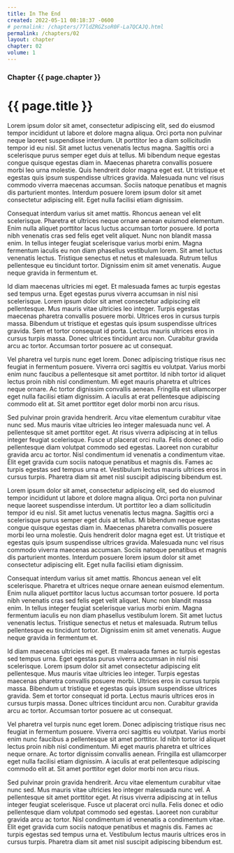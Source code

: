 ```yaml
---
title: In The End
created: 2022-05-11 08:18:37 -0600
# permalink: /chapters/77ldZRGZsoR0F-La7QCAJQ.html
permalink: /chapters/02
layout: chapter
chapter: 02
volume: 1
---
```


### Chapter {{ page.chapter }}
# {{ page.title }}

Lorem ipsum dolor sit amet, consectetur adipiscing elit, sed do eiusmod tempor incididunt ut labore et dolore magna aliqua. Orci porta non pulvinar neque laoreet suspendisse interdum. Ut porttitor leo a diam sollicitudin tempor id eu nisl. Sit amet luctus venenatis lectus magna. Sagittis orci a scelerisque purus semper eget duis at tellus. Mi bibendum neque egestas congue quisque egestas diam in. Maecenas pharetra convallis posuere morbi leo urna molestie. Quis hendrerit dolor magna eget est. Ut tristique et egestas quis ipsum suspendisse ultrices gravida. Malesuada nunc vel risus commodo viverra maecenas accumsan. Sociis natoque penatibus et magnis dis parturient montes. Interdum posuere lorem ipsum dolor sit amet consectetur adipiscing elit. Eget nulla facilisi etiam dignissim.

Consequat interdum varius sit amet mattis. Rhoncus aenean vel elit scelerisque. Pharetra et ultrices neque ornare aenean euismod elementum. Enim nulla aliquet porttitor lacus luctus accumsan tortor posuere. Id porta nibh venenatis cras sed felis eget velit aliquet. Nunc non blandit massa enim. In tellus integer feugiat scelerisque varius morbi enim. Magna fermentum iaculis eu non diam phasellus vestibulum lorem. Sit amet luctus venenatis lectus. Tristique senectus et netus et malesuada. Rutrum tellus pellentesque eu tincidunt tortor. Dignissim enim sit amet venenatis. Augue neque gravida in fermentum et.

Id diam maecenas ultricies mi eget. Et malesuada fames ac turpis egestas sed tempus urna. Eget egestas purus viverra accumsan in nisl nisi scelerisque. Lorem ipsum dolor sit amet consectetur adipiscing elit pellentesque. Mus mauris vitae ultricies leo integer. Turpis egestas maecenas pharetra convallis posuere morbi. Ultrices eros in cursus turpis massa. Bibendum ut tristique et egestas quis ipsum suspendisse ultrices gravida. Sem et tortor consequat id porta. Lectus mauris ultrices eros in cursus turpis massa. Donec ultrices tincidunt arcu non. Curabitur gravida arcu ac tortor. Accumsan tortor posuere ac ut consequat.

Vel pharetra vel turpis nunc eget lorem. Donec adipiscing tristique risus nec feugiat in fermentum posuere. Viverra orci sagittis eu volutpat. Varius morbi enim nunc faucibus a pellentesque sit amet porttitor. Id nibh tortor id aliquet lectus proin nibh nisl condimentum. Mi eget mauris pharetra et ultrices neque ornare. Ac tortor dignissim convallis aenean. Fringilla est ullamcorper eget nulla facilisi etiam dignissim. A iaculis at erat pellentesque adipiscing commodo elit at. Sit amet porttitor eget dolor morbi non arcu risus.

Sed pulvinar proin gravida hendrerit. Arcu vitae elementum curabitur vitae nunc sed. Mus mauris vitae ultricies leo integer malesuada nunc vel. A pellentesque sit amet porttitor eget. At risus viverra adipiscing at in tellus integer feugiat scelerisque. Fusce ut placerat orci nulla. Felis donec et odio pellentesque diam volutpat commodo sed egestas. Laoreet non curabitur gravida arcu ac tortor. Nisl condimentum id venenatis a condimentum vitae. Elit eget gravida cum sociis natoque penatibus et magnis dis. Fames ac turpis egestas sed tempus urna et. Vestibulum lectus mauris ultrices eros in cursus turpis. Pharetra diam sit amet nisl suscipit adipiscing bibendum est.


Lorem ipsum dolor sit amet, consectetur adipiscing elit, sed do eiusmod tempor incididunt ut labore et dolore magna aliqua. Orci porta non pulvinar neque laoreet suspendisse interdum. Ut porttitor leo a diam sollicitudin tempor id eu nisl. Sit amet luctus venenatis lectus magna. Sagittis orci a scelerisque purus semper eget duis at tellus. Mi bibendum neque egestas congue quisque egestas diam in. Maecenas pharetra convallis posuere morbi leo urna molestie. Quis hendrerit dolor magna eget est. Ut tristique et egestas quis ipsum suspendisse ultrices gravida. Malesuada nunc vel risus commodo viverra maecenas accumsan. Sociis natoque penatibus et magnis dis parturient montes. Interdum posuere lorem ipsum dolor sit amet consectetur adipiscing elit. Eget nulla facilisi etiam dignissim.

Consequat interdum varius sit amet mattis. Rhoncus aenean vel elit scelerisque. Pharetra et ultrices neque ornare aenean euismod elementum. Enim nulla aliquet porttitor lacus luctus accumsan tortor posuere. Id porta nibh venenatis cras sed felis eget velit aliquet. Nunc non blandit massa enim. In tellus integer feugiat scelerisque varius morbi enim. Magna fermentum iaculis eu non diam phasellus vestibulum lorem. Sit amet luctus venenatis lectus. Tristique senectus et netus et malesuada. Rutrum tellus pellentesque eu tincidunt tortor. Dignissim enim sit amet venenatis. Augue neque gravida in fermentum et.

Id diam maecenas ultricies mi eget. Et malesuada fames ac turpis egestas sed tempus urna. Eget egestas purus viverra accumsan in nisl nisi scelerisque. Lorem ipsum dolor sit amet consectetur adipiscing elit pellentesque. Mus mauris vitae ultricies leo integer. Turpis egestas maecenas pharetra convallis posuere morbi. Ultrices eros in cursus turpis massa. Bibendum ut tristique et egestas quis ipsum suspendisse ultrices gravida. Sem et tortor consequat id porta. Lectus mauris ultrices eros in cursus turpis massa. Donec ultrices tincidunt arcu non. Curabitur gravida arcu ac tortor. Accumsan tortor posuere ac ut consequat.

Vel pharetra vel turpis nunc eget lorem. Donec adipiscing tristique risus nec feugiat in fermentum posuere. Viverra orci sagittis eu volutpat. Varius morbi enim nunc faucibus a pellentesque sit amet porttitor. Id nibh tortor id aliquet lectus proin nibh nisl condimentum. Mi eget mauris pharetra et ultrices neque ornare. Ac tortor dignissim convallis aenean. Fringilla est ullamcorper eget nulla facilisi etiam dignissim. A iaculis at erat pellentesque adipiscing commodo elit at. Sit amet porttitor eget dolor morbi non arcu risus.

Sed pulvinar proin gravida hendrerit. Arcu vitae elementum curabitur vitae nunc sed. Mus mauris vitae ultricies leo integer malesuada nunc vel. A pellentesque sit amet porttitor eget. At risus viverra adipiscing at in tellus integer feugiat scelerisque. Fusce ut placerat orci nulla. Felis donec et odio pellentesque diam volutpat commodo sed egestas. Laoreet non curabitur gravida arcu ac tortor. Nisl condimentum id venenatis a condimentum vitae. Elit eget gravida cum sociis natoque penatibus et magnis dis. Fames ac turpis egestas sed tempus urna et. Vestibulum lectus mauris ultrices eros in cursus turpis. Pharetra diam sit amet nisl suscipit adipiscing bibendum est.

